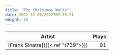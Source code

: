 ```yaml
---
title: "The Christmas Waltz"
date: 2022-12-08/2022T07:15:21
weight: 18
---
```




 Artist | Plays 
----- | -----:
[Frank Sinatra]({{< ref "t739">}}) | 91
